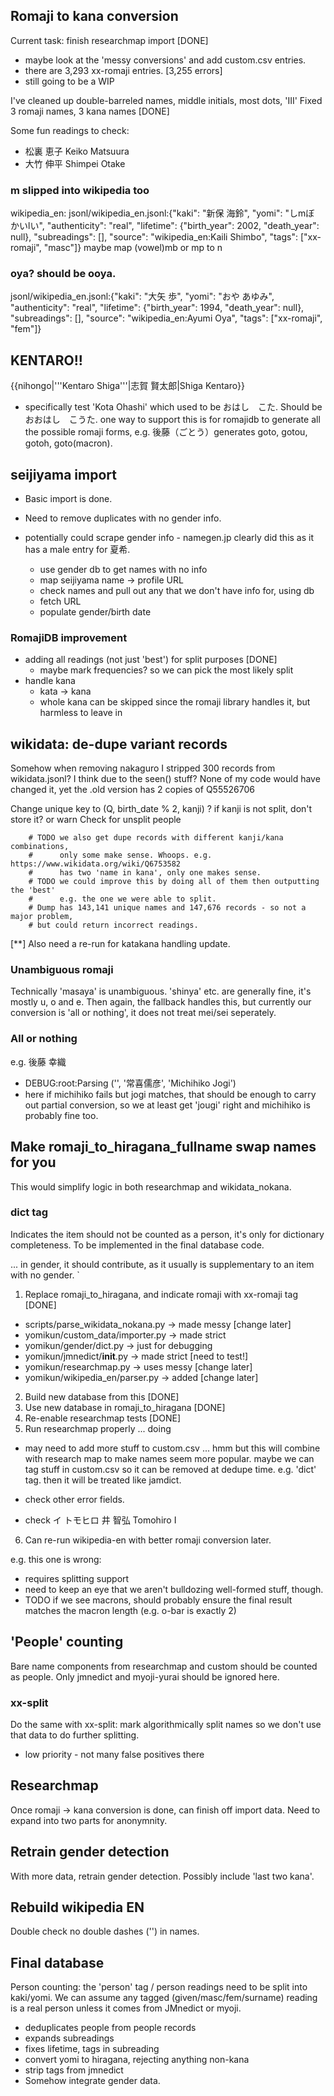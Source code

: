 ## Romaji to kana conversion

Current task: finish researchmap import [DONE]
 - maybe look at the 'messy conversions' and add custom.csv entries.
 - there are 3,293 xx-romaji entries. [3,255 errors]
 - still going to be a WIP

I've cleaned up double-barreled names, middle initials, most dots, 'III'
Fixed 3 romaji names, 3 kana names [DONE]

Some fun readings to check:

 - 松裏 恵子	Keiko Matsuura
 - 大竹 伸平	Shimpei Otake

### m slipped into wikipedia too

wikipedia_en: jsonl/wikipedia_en.jsonl:{"kaki": "新保 海鈴", "yomi": "しmぼ かいlい", "authenticity": "real", "lifetime": {"birth_year": 2002, "death_year": null}, "subreadings": [], "source": "wikipedia_en:Kaili Shimbo", "tags": ["xx-romaji", "masc"]}
 maybe map (vowel)mb or mp to n

### oya? should be ooya.

jsonl/wikipedia_en.jsonl:{"kaki": "大矢 歩", "yomi": "おや あゆみ", "authenticity": "real", "lifetime": {"birth_year": 1994, "death_year": null}, "subreadings": [], "source": "wikipedia_en:Ayumi Oya", "tags": ["xx-romaji", "fem"]}

## KENTARO!!

 {{nihongo|'''Kentaro Shiga'''|志賀 賢太郎|Shiga Kentaro}}

- specifically test 'Kota Ohashi' which used to be おはし　こた. Should be
  おおはし　こうた.
   one way to support this is for romajidb to generate all the possible
   romaji forms, e.g. 後藤（ごとう）generates goto, gotou, gotoh, goto(macron).

## seijiyama import

* Basic import is done.
* Need to remove duplicates with no gender info.
* potentially could scrape gender info - namegen.jp clearly did this as it has
  a male entry for 夏希.

   - use gender db to get names with no info
   - map seijiyama name -> profile URL
   - check names and pull out any that we don't have info for, using db
   - fetch URL
   - populate gender/birth date

### RomajiDB improvement

 - adding all readings (not just 'best') for split purposes [DONE]
   - maybe mark frequencies? so we can pick the most likely split
 - handle kana
   - kata -> kana
   - whole kana can be skipped since the romaji library handles it, but
     harmless to leave in

## wikidata: de-dupe variant records

Somehow when removing nakaguro I stripped 300 records from wikidata.jsonl?
I think due to the seen() stuff? None of my code would have changed it, yet
the .old version has 2 copies of Q55526706

Change unique key to (Q, birth_date % 2, kanji) ?
 if kanji is not split, don't store it? or warn
 Check for unsplit people

        # TODO we also get dupe records with different kanji/kana combinations,
        #      only some make sense. Whoops. e.g. https://www.wikidata.org/wiki/Q6753582
        #      has two 'name in kana', only one makes sense.
        # TODO we could improve this by doing all of them then outputting the 'best'
        #      e.g. the one we were able to split.
        # Dump has 143,141 unique names and 147,676 records - so not a major problem,
        # but could return incorrect readings.

[**] Also need a re-run for katakana handling update.

### Unambiguous romaji

Technically 'masaya' is unambiguous. 'shinya' etc. are generally
fine, it's mostly u, o and e. Then again, the fallback handles
this, but currently our conversion is 'all or nothing', it does not
treat mei/sei seperately.

### All or nothing

 e.g. 後藤 幸織

 - DEBUG:root:Parsing ('', '常喜儒彦', 'Michihiko Jogi')
 - here if michihiko fails but jogi matches, that should be enough to
   carry out partial conversion, so we at least get 'jougi' right
   and michihiko is probably fine too.

## Make romaji_to_hiragana_fullname swap names for you

This would simplify logic in both researchmap and wikidata_nokana.

### dict tag

Indicates the item should not be counted as a person, it's only for dictionary
completeness. To be implemented in the final database code.

 ... in gender, it should contribute, as it usually is supplementary to
     an item with no gender.
`
1. Replace romaji_to_hiragana, and indicate romaji with xx-romaji tag [DONE]

- scripts/parse_wikidata_nokana.py   -> made messy [change later]
- yomikun/custom_data/importer.py -> made strict
- yomikun/gender/dict.py -> just for debugging
- yomikun/jmnedict/**init**.py -> made strict [need to test!]
- yomikun/researchmap.py -> uses messy [change later]
- yomikun/wikipedia_en/parser.py -> added [change later]

2. Build new database from this  [DONE]
3. Use new database in romaji_to_hiragana  [DONE]
4. Re-enable researchmap tests  [DONE]
5. Run researchmap properly ... doing

- may need to add more stuff to custom.csv
  ... hmm but this will combine with research map to make names seem
  more popular. maybe we can tag stuff in custom.csv so it can be
  removed at dedupe time. e.g. 'dict' tag. then it will be treated
  like jamdict.
- check other error fields.

- check イ トモヒロ     井 智弘 Tomohiro I

6. Can re-run wikipedia-en with better romaji conversion later.

e.g. this one is wrong:


- requires splitting support
- need to keep an eye that we aren't bulldozing well-formed stuff,
  though.
- TODO if we see macrons, should probably ensure the final result
  matches the macron length (e.g. o-bar is exactly 2)

## 'People' counting

Bare name components from researchmap and custom should be counted as
people. Only jmnedict and myoji-yurai should be ignored here.

### xx-split

Do the same with xx-split: mark algorithmically split names so we don't
use that data to do further splitting.

- low priority - not many false positives there

## Researchmap

Once romaji -> kana conversion is done, can finish off import data.
Need to expand into two parts for anonymnity.

## Retrain gender detection

With more data, retrain gender detection. Possibly include 'last two
kana'.

## Rebuild wikipedia EN

Double check no double dashes ('') in names.

## Final database

Person counting: the 'person' tag / person readings need to be split
into kaki/yomi. We can assume any tagged (given/masc/fem/surname)
reading is a real person unless it comes from JMnedict or myoji.

- deduplicates people from people records
- expands subreadings
- fixes lifetime, tags in subreading
- convert yomi to hiragana, rejecting anything non-kana
- strip tags from jmnedict
- Somehow integrate gender data.
